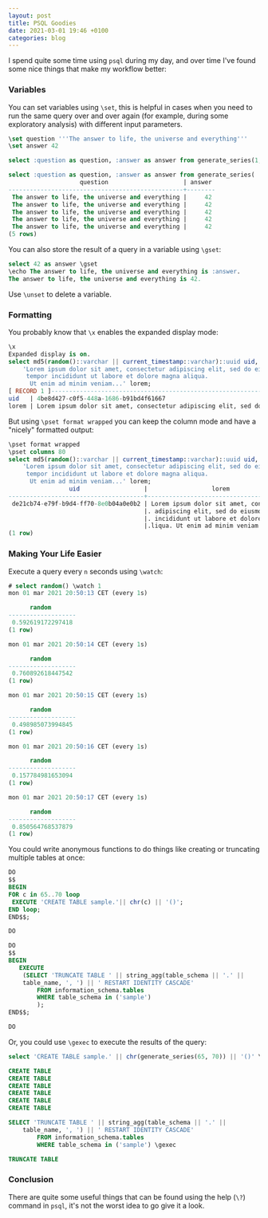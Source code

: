 ```yaml
---
layout: post
title: PSQL Goodies
date: 2021-03-01 19:46 +0100
categories: blog
---
```


I spend quite some time using `psql` during my day, and over time I've found some nice things that make my workflow better:


### Variables 

You can set variables using `\set`, this is helpful in cases when you need to run the same query over and over again (for example, during some exploratory analysis) with different input parameters.


```sql
\set question '''The answer to life, the universe and everything'''
\set answer 42

select :question as question, :answer as answer from generate_series(1,5);

select :question as question, :answer as answer from generate_series(
                    question                     | answer 
-------------------------------------------------+--------
 The answer to life, the universe and everything |     42
 The answer to life, the universe and everything |     42
 The answer to life, the universe and everything |     42
 The answer to life, the universe and everything |     42
 The answer to life, the universe and everything |     42
(5 rows)
```

You can also store the result of a query in a variable using `\gset`:

```sql
select 42 as answer \gset
\echo The answer to life, the universe and everything is :answer.
The answer to life, the universe and everything is 42.
```

Use `\unset` to delete a variable.

### Formatting

You probably know that `\x` enables the expanded display mode:

```sql
\x
Expanded display is on.
select md5(random()::varchar || current_timestamp::varchar)::uuid uid,
    'Lorem ipsum dolor sit amet, consectetur adipiscing elit, sed do eiusmod
     tempor incididunt ut labore et dolore magna aliqua.
      Ut enim ad minim veniam...' lorem;
[ RECORD 1 ]-------------------------------------------------------------------------------------------------------------------------------------------------
uid   | 4be8d427-c0f5-448a-1686-b91bd4f61667
lorem | Lorem ipsum dolor sit amet, consectetur adipiscing elit, sed do eiusmod tempor incididunt ut labore et dolore magna aliqua. Ut enim ad minim veniam...
```

But using `\pset format wrapped` you can keep the column mode and have a "nicely" formatted output:

```sql
\pset format wrapped
\pset columns 80
select md5(random()::varchar || current_timestamp::varchar)::uuid uid,
    'Lorem ipsum dolor sit amet, consectetur adipiscing elit, sed do eiusmod
     tempor incididunt ut labore et dolore magna aliqua.
      Ut enim ad minim veniam...' lorem;
                 uid                  |                  lorem                  
--------------------------------------+-----------------------------------------
 de21cb74-e79f-b9d4-ff70-8e0b04a0e0b2 | Lorem ipsum dolor sit amet, consectetur.
                                      |. adipiscing elit, sed do eiusmod tempor.
                                      |. incididunt ut labore et dolore magna a.
                                      |.liqua. Ut enim ad minim veniam...
(1 row)
```

### Making Your Life Easier

Execute a query every `n` seconds using `\watch`:

```sql
# select random() \watch 1
mon 01 mar 2021 20:50:13 CET (every 1s)

      random       
-------------------
 0.592619172297418
(1 row)

mon 01 mar 2021 20:50:14 CET (every 1s)

      random       
-------------------
 0.760892618447542
(1 row)

mon 01 mar 2021 20:50:15 CET (every 1s)

      random       
-------------------
 0.498985073994845
(1 row)

mon 01 mar 2021 20:50:16 CET (every 1s)

      random       
-------------------
 0.157784981653094
(1 row)

mon 01 mar 2021 20:50:17 CET (every 1s)

      random       
-------------------
 0.850564768537879
(1 row)
```

You could write anonymous functions to do things like creating or truncating multiple tables at once: 

```sql
DO
$$
BEGIN
FOR c in 65..70 loop
 EXECUTE 'CREATE TABLE sample.'|| chr(c) || '()';
END loop;
END$$;

DO
```

```sql
DO
$$
BEGIN
   EXECUTE
	(SELECT 'TRUNCATE TABLE ' || string_agg(table_schema || '.' || 
    table_name, ', ') || ' RESTART IDENTITY CASCADE'
		FROM information_schema.tables 
		WHERE table_schema in ('sample')
		);
END$$;

DO
```

Or, you could use `\gexec` to execute the results of the query:

```sql
select 'CREATE TABLE sample.' || chr(generate_series(65, 70)) || '()' \gexec

CREATE TABLE
CREATE TABLE
CREATE TABLE
CREATE TABLE
CREATE TABLE
CREATE TABLE
```

```sql
SELECT 'TRUNCATE TABLE ' || string_agg(table_schema || '.' || 
    table_name, ', ') || ' RESTART IDENTITY CASCADE'
		FROM information_schema.tables 
		WHERE table_schema in ('sample') \gexec

TRUNCATE TABLE
```

### Conclusion

There are quite some useful things that can be found using the help (`\?`) command in `psql`, it's not the worst idea to go give it a look.
